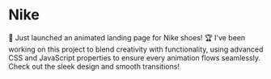 # Nike
🚀 Just launched an animated landing page for Nike shoes! 🏆  I've been working on this project to blend creativity with functionality, using advanced CSS and JavaScript properties to ensure every animation flows seamlessly. Check out the sleek design and smooth transitions!

